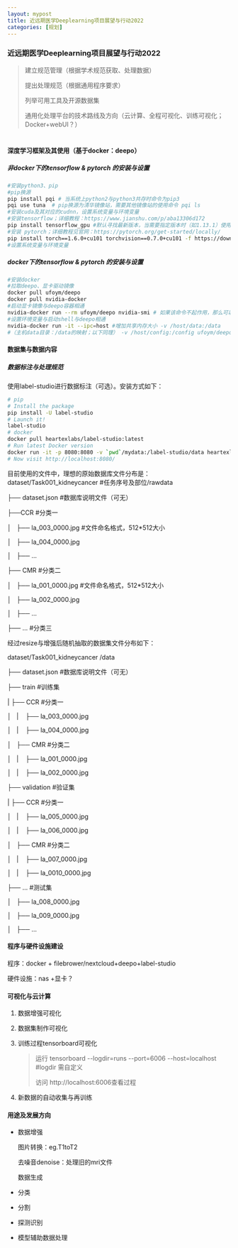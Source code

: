 ```yaml
---
layout: mypost
title: 近远期医学Deeplearning项目展望与行动2022
categories: [规划]
---
```


### 近远期医学Deeplearning项目展望与行动2022

> 建立规范管理（根据学术规范获取、处理数据）
> 
> 提出处理规范（根据通用程序要求）
> 
> 列举可用工具及开源数据集
> 
> 通用化处理平台的技术路线及方向（云计算、全程可视化、训练可视化；Docker+webUI？）

# 

#### 深度学习框架及其使用（基于docker：deepo）

##### 非docker下的tensorflow & pytorch 的安装与设置

```bash
#安装python3、pip
#pip换源
pip install pqi # 当系统上python2与python3共存时命令为pip3
pqi use tuna  # pip换源为清华镜像站，需要其他镜像站的使用命令 pqi ls
#安装cuda及其对应的cudnn，设置系统变量与环境变量
#安装tensorflow；详细教程：https://www.jianshu.com/p/aba13306d172
pip install tensorflow_gpu #默认寻找最新版本，当需要指定版本时（如1.13.1）使用pip install tensorflow_gpu==1.13.1
#安装 pytorch；详细教程见官网：https://pytorch.org/get-started/locally/
pip install torch==1.6.0+cu101 torchvision==0.7.0+cu101 -f https://download.pytorch.org/whl/torch_stable.html# 以1.6.0版本为例
#设置系统变量与环境变量
```

##### docker下的tensorflow & pytorch 的安装与设置

```bash
#安装docker
#拉取deepo、显卡驱动镜像
docker pull ufoym/deepo
docker pull nvidia-docker
#启动显卡镜像与deepo容器相通
nvidia-docker run --rm ufoym/deepo nvidia-smi # 如果该命令不起作用，那么可以在 nvidia-docker GitHub 项目中搜索 Issues 部分，上面有很多解决方案。
#设置环境变量与启动shell与deepo相通
nvidia-docker run -it --ipc=host #增加共享内存大小 -v /host/data:/data
#（主机data目录：/data的映射；以下同理） -v /host/config:/config ufoym/deepo bash
```

#### 数据集与数据内容

##### 数据标注与处理规范

使用label-studio进行数据标注（可选）。安装方式如下：

```bash
# pip
# Install the package
pip install -U label-studio
# Launch it!
label-studio
# docker
docker pull heartexlabs/label-studio:latest
# Run latest Docker version
docker run -it -p 8080:8080 -v `pwd`/mydata:/label-studio/data heartexlabs/label-studio:latest
# Now visit http://localhost:8080/
```

目前使用的文件中，理想的原始数据库⽂件分布是：
dataset/Task001_kidneycancer #任务序号及部位/rawdata

├── dataset.json #数据库说明文件（可无）

├──CCR #分类一

│   ├── la_003_0000.jpg #⽂件命名格式，512*512大小

│   ├── la_004_0000.jpg

│   ├── ...

├── CMR #分类二

│   ├── la_001_0000.jpg #⽂件命名格式，512*512大小

│   ├── la_002_0000.jpg

│   ├── ...

├── ... #分类三

经过resize与增强后随机抽取的数据集文件分布如下：

dataset/Task001_kidneycancer /data

├── dataset.json #数据库说明文件（可无）

├── train #训练集

|   ├── CCR #分类一

│   |    ├── la_003_0000.jpg 

│   |    ├── la_004_0000.jpg

│   ├── CMR #分类二

│   |    ├── la_001_0000.jpg 

│   |    ├── la_002_0000.jpg

├── validation #验证集

| ├── CCR #分类一

│   |    ├── la_005_0000.jpg 

│   |    ├── la_006_0000.jpg

│   ├── CMR #分类二

│   |    ├── la_007_0000.jpg 

│   |    ├── la_0010_0000.jpg

├── ... #测试集

│   ├── la_008_0000.jpg 

│   ├── la_009_0000.jpg

│   ├── ...

#### 程序与硬件设施建设

程序：docker + filebrower/nextcloud+deepo+label-studio

硬件设施：nas +显卡？

#### 可视化与云计算

1. 数据增强可视化

2. 数据集制作可视化

3. 训练过程tensorboard可视化
   
   > 运行 tensorboard --logdir=runs --port=6006 --host=localhost #logdir 需自定义
   > 
   > 访问 http://localhost:6006查看过程

4. 新数据的自动收集与再训练

#### 用途及发展方向

- 数据增强
  
  图片转换：eg.T1toT2
  
  去噪音denoise：处理旧的mri文件
  
  数据生成

- 分类

- 分割

- 探测识别

- 模型辅助数据处理
